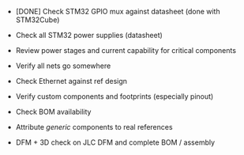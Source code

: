 * [DONE] Check STM32 GPIO mux against datasheet (done with STM32Cube)
* Check all STM32 power supplies (datasheet)
* Review power stages and current capability for critical components
* Verify all nets go somewhere
* Check Ethernet against ref design

* Verify custom components and footprints (especially pinout)

* Check BOM availability
* Attribute _generic_ components to real references
* DFM + 3D check on JLC DFM and complete BOM / assembly

